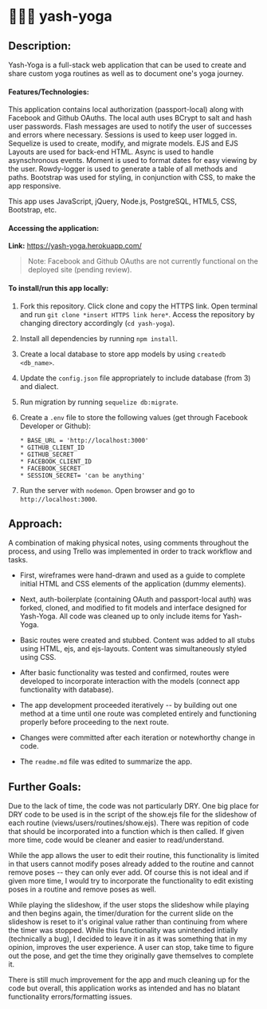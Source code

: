 # 🧘🏽‍♀️ yash-yoga

## Description:

Yash-Yoga is a full-stack web application that can be used to create and share custom yoga routines as well as to document one's yoga journey.

#### Features/Technologies:

This application contains local authorization (passport-local) along with Facebook and Github OAuths. The local auth uses BCrypt to salt and hash user passwords. Flash messages are used to notify the user of successes and errors where necessary. Sessions is used to keep user logged in. Sequelize is used to create, modify, and migrate models. EJS and EJS Layouts are used for back-end HTML. Async is used to handle asynschronous events. Moment is used to format dates for easy viewing by the user. Rowdy-logger is used to generate a table of all methods and paths. Bootstrap was used for styling, in conjunction with CSS, to make the app responsive.


This app uses JavaScript, jQuery, Node.js, PostgreSQL, HTML5, CSS, Bootstrap, etc. 

#### Accessing the application:
**Link:** https://yash-yoga.herokuapp.com/

> Note: Facebook and Github OAuths are not currently functional on the deployed site (pending review).

#### To install/run this app locally:

1. Fork this repository. Click clone and copy the HTTPS link. Open terminal and run `git clone *insert HTTPS link here*`. Access the repository by changing directory accordingly (`cd yash-yoga`). 

2. Install all dependencies by running `npm install`.

3. Create a local database to store app models by using `createdb <db_name>`.

4. Update the `config.json` file appropriately to include database (from 3) and dialect.

5. Run migration by running `sequelize db:migrate`.

6. Create a `.env` file to store the following values (get through Facebook Developer or Github):
    ```
    * BASE_URL = 'http://localhost:3000'
    * GITHUB_CLIENT_ID
    * GITHUB_SECRET
    * FACEBOOK_CLIENT_ID
    * FACEBOOK_SECRET
    * SESSION_SECRET= 'can be anything'
    ```

7. Run the server with `nodemon`. Open browser and go to `http://localhost:3000`.

## Approach:

A combination of making physical notes, using comments throughout the process, and using Trello was implemented in order to track workflow and tasks.

* First, wireframes were hand-drawn and used as a guide to complete initial HTML and CSS elements of the application (dummy elements).

* Next, auth-boilerplate (containing OAuth and passport-local auth) was forked, cloned, and modified to fit models and interface designed for Yash-Yoga. All code was cleaned up to only include items for Yash-Yoga.

* Basic routes were created and stubbed. Content was added to all stubs using HTML, ejs, and ejs-layouts. Content was simultaneously styled using CSS.

* After basic functionality was tested and confirmed, routes were developed to incorporate interaction with the models (connect app functionality with database).

* The app development proceeded iteratively -- by building out one method at a time until one route was completed entirely and functioning properly before proceeding to the next route.

* Changes were committed after each iteration or notewhorthy change in code.

* The `readme.md` file was edited to summarize the app.

## Further Goals:
Due to the lack of time, the code was not particularly DRY. One big place for DRY code to be used is in the script of the show.ejs file for the slideshow of each routine (views/users/routines/show.ejs). There was repition of code that should be incorporated into a function which is then called. If given more time, code would be cleaner and easier to read/understand.

While the app allows the user to edit their routine, this functionality is limited in that users cannot modify poses already added to the routine and cannot remove poses -- they can only ever add. Of course this is not ideal and if given more time, I would try to incorporate the functionality to edit existing poses in a routine and remove poses as well.

While playing the slideshow, if the user stops the slideshow while playing and then begins again, the timer/duration for the current slide on the slideshow is reset to it's original value rather than continuing from where the timer was stopped. While this functionality was unintended intially (technically a bug), I decided to leave it in as it was something that in my opinion, improves the user experience. A user can stop, take time to figure out the pose, and get the time they originally gave themselves to complete it.

There is still much improvement for the app and much cleaning up for the code but overall, this application works as intended and has no blatant functionality errors/formatting issues.

